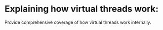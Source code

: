 # Explaining how virtual threads work:

Provide comprehensive coverage of how virtual threads work internally.